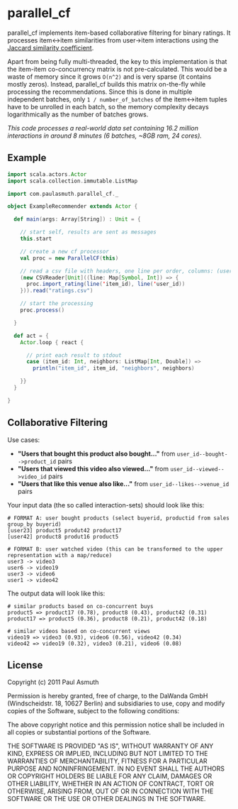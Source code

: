 parallel_cf
===========

parallel_cf implements item-based collaborative filtering for binary ratings. It processes item<->item similarities from user->item interactions using the [Jaccard similarity coefficient](http://en.wikipedia.org/wiki/Jaccard_index).

Apart from being fully multi-threaded, the key to this implementation is that the item-item co-concurrency matrix is not pre-calculated. This would be a waste of memory since it grows `O(n^2)` and is very sparse (it contains mostly zeros). Instead, parallel_cf builds this matrix on-the-fly while processing the recommendations. Since this is done in multiple independent batches, only `1 / number_of_batches` of the item<->item tuples have to be unrolled in each batch, so the memory complexity decays logarithmically as the number of batches grows.

_This code processes a real-world data set containing 16.2 million interactions in around 8 minutes (6 batches, ~8GB ram, 24 cores)._


Example
-----

```scala
import scala.actors.Actor
import scala.collection.immutable.ListMap

import com.paulasmuth.parallel_cf._

object ExampleRecommender extends Actor {

  def main(args: Array[String]) : Unit = {

    // start self, results are sent as messages
    this.start

    // create a new cf processor
    val proc = new ParallelCF(this)

    // read a csv file with headers, one line per order, columns: (user_id, item_id)
    (new CSVReader[Unit]((line: Map[Symbol, Int]) => {
      proc.import_rating(line('item_id), line('user_id))
    })).read("ratings.csv")

    // start the processing
    proc.process()

  }

  def act = {
    Actor.loop { react {

      // print each result to stdout
      case (item_id: Int, neighbors: ListMap[Int, Double]) =>
        println("item_id", item_id, "neighbors", neighbors)

    }}
  }

}
```


Collaborative Filtering
-----------------------

Use cases:

+ __"Users that bought this product also bought..."__ from `user_id--bought-->product_id` pairs
+ __"Users that viewed this video also viewed..."__ from `user_id--viewed-->video_id` pairs
+ __"Users that like this venue also like..."__ from `user_id--likes-->venue_id` pairs

Your input data (the so called interaction-sets) should look like this:

```
# FORMAT A: user bought products (select buyerid, productid from sales group_by buyerid)
[user23] product5 produt42 product17
[user42] product8 produt16 product5

# FORMAT B: user watched video (this can be transformed to the upper representation with a map/reduce)
user3 -> video3
user6 -> video19
user3 -> video6
user1 -> video42
```

The output data will look like this:

```
# similar products based on co-concurrent buys
product5 => product17 (0.78), product8 (0.43), product42 (0.31)
product17 => product5 (0.36), product8 (0.21), product42 (0.18)

# similar videos based on co-concurrent views
video19 => video3 (0.93), video6 (0.56), video42 (0.34)
video42 => video19 (0.32), video3 (0.21), video6 (0.08)
```






License
-------

Copyright (c) 2011 Paul Asmuth

Permission is hereby granted, free of charge, to the DaWanda GmbH
(Windscheidstr. 18, 10627 Berlin) and subsidiaries to use, copy and 
modify copies of the Software, subject to the following conditions:

The above copyright notice and this permission notice shall be
included in all copies or substantial portions of the Software.

THE SOFTWARE IS PROVIDED "AS IS", WITHOUT WARRANTY OF ANY KIND,
EXPRESS OR IMPLIED, INCLUDING BUT NOT LIMITED TO THE WARRANTIES OF
MERCHANTABILITY, FITNESS FOR A PARTICULAR PURPOSE AND
NONINFRINGEMENT. IN NO EVENT SHALL THE AUTHORS OR COPYRIGHT HOLDERS BE
LIABLE FOR ANY CLAIM, DAMAGES OR OTHER LIABILITY, WHETHER IN AN ACTION
OF CONTRACT, TORT OR OTHERWISE, ARISING FROM, OUT OF OR IN CONNECTION
WITH THE SOFTWARE OR THE USE OR OTHER DEALINGS IN THE SOFTWARE.

